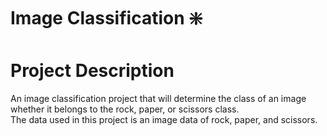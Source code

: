 # Image Classification ❇️
# Project Description
An image classification project that will determine the class of an image whether it belongs to the rock, paper, or scissors class.
<br> The data used in this project is an image data of rock, paper, and scissors.
